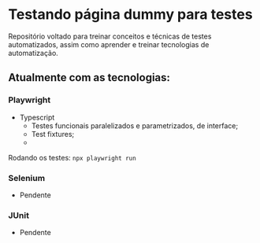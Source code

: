 # Testando página dummy para testes

Repositório voltado para treinar conceitos e técnicas de testes automatizados, assim como aprender e treinar tecnologias de automatização.

## Atualmente com as tecnologias:

### Playwright

- Typescript
  - Testes funcionais paralelizados e parametrizados, de interface;
  - Test fixtures;
  - 

Rodando os testes:
```npx playwright run```

### Selenium
- Pendente
  
### JUnit
- Pendente

  
